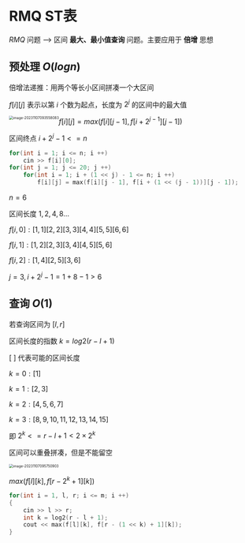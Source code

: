 # **RMQ ST表**

$RMQ$ 问题 --> 区间 **最大、最小值查询** 问题。主要应用于 **倍增** 思想

## 预处理 $O(logn)$  

倍增法递推：用两个等长小区间拼凑一个大区间

$f[i][j]$ 表示以第 $i$ 个数为起点，长度为 $2^j$ 的区间中的最大值

<img src="https://typora-birdy.oss-cn-guangzhou.aliyuncs.com/image-20231107093558083.png" alt="image-20231107093558083" style="zoom:50%; float:left" />

$f[i][j] = max(f[i][j - 1], f[i + 2^{j - 1}][j - 1])$

区间终点 $i + 2^j - 1 <= n$

```c++
for(int i = 1; i <= n; i ++)
	cin >> f[i][0];
for(int j = 1; j <= 20; j ++)
    for(int i = 1; i + (1 << j) - 1 <= n; i ++)
        f[i][j] = max(f[i][j - 1], f[i + (1 << (j - 1))][j - 1]);
```

$n = 6$

区间长度 $1,2,4,8...$

$f[i,0]:[1,1][2,2][3,3][4,4][5,5][6,6]$

$f[i,1]:[1,2][2,3][3,4][4,5][5,6]$

$f[i,2]:[1,4][2,5][3,6]$

$j=3,i + 2^j -1 = 1 + 8 - 1 > 6$

## 查询 $O(1)$

若查询区间为 $[l,r]$ 

区间长度的指数 $k = log2(r - l + 1)$

$[~]$ 代表可能的区间长度

$k = 0: [1]$

$k = 1:[2,3]$

$k = 2:[4,5,6,7]$

$k = 3:[8,9,10,11,12,13,14,15]$



即 $2^k <= r- l + 1 < 2\times 2^k$

区间可以重叠拼凑，但是不能留空

<img src="https://typora-birdy.oss-cn-guangzhou.aliyuncs.com/image-20231107095750903.png" alt="image-20231107095750903" style="zoom:50%;" />

$max(f[l][k], f[r-2^k+1][k])$

```c++
for(int i = 1, l, r; i <= m; i ++)
{
    cin >> l >> r;
    int k = log2(r - l + 1);
    cout << max(f[l][k], f[r - (1 << k) + 1][k]);
}
```

